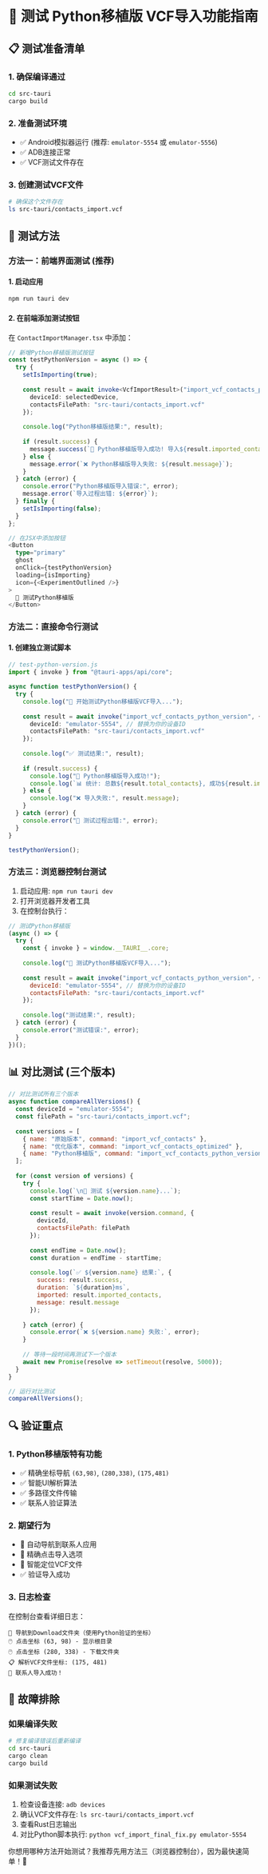 # 🧪 测试 Python移植版 VCF导入功能指南

## 📋 **测试准备清单**

### 1. **确保编译通过**
```bash
cd src-tauri
cargo build
```

### 2. **准备测试环境**
- ✅ Android模拟器运行 (推荐: `emulator-5554` 或 `emulator-5556`)
- ✅ ADB连接正常
- ✅ VCF测试文件存在

### 3. **创建测试VCF文件**
```bash
# 确保这个文件存在
ls src-tauri/contacts_import.vcf
```

## 🚀 **测试方法**

### 方法一：前端界面测试 (推荐)

#### 1. 启动应用
```bash
npm run tauri dev
```

#### 2. 在前端添加测试按钮
在 `ContactImportManager.tsx` 中添加：

```typescript
// 新增Python移植版测试按钮
const testPythonVersion = async () => {
  try {
    setIsImporting(true);
    
    const result = await invoke<VcfImportResult>("import_vcf_contacts_python_version", {
      deviceId: selectedDevice,
      contactsFilePath: "src-tauri/contacts_import.vcf"
    });
    
    console.log("Python移植版结果:", result);
    
    if (result.success) {
      message.success(`🎉 Python移植版导入成功! 导入${result.imported_contacts}个联系人`);
    } else {
      message.error(`❌ Python移植版导入失败: ${result.message}`);
    }
  } catch (error) {
    console.error("Python移植版导入错误:", error);
    message.error(`导入过程出错: ${error}`);
  } finally {
    setIsImporting(false);
  }
};

// 在JSX中添加按钮
<Button 
  type="primary" 
  ghost
  onClick={testPythonVersion}
  loading={isImporting}
  icon={<ExperimentOutlined />}
>
  🧪 测试Python移植版
</Button>
```

### 方法二：直接命令行测试

#### 1. 创建独立测试脚本

```typescript
// test-python-version.js
import { invoke } from "@tauri-apps/api/core";

async function testPythonVersion() {
  try {
    console.log("🧪 开始测试Python移植版VCF导入...");
    
    const result = await invoke("import_vcf_contacts_python_version", {
      deviceId: "emulator-5554", // 替换为你的设备ID
      contactsFilePath: "src-tauri/contacts_import.vcf"
    });
    
    console.log("✅ 测试结果:", result);
    
    if (result.success) {
      console.log("🎉 Python移植版导入成功!");
      console.log(`📊 统计: 总数${result.total_contacts}, 成功${result.imported_contacts}, 失败${result.failed_contacts}`);
    } else {
      console.log("❌ 导入失败:", result.message);
    }
  } catch (error) {
    console.error("🚨 测试过程出错:", error);
  }
}

testPythonVersion();
```

### 方法三：浏览器控制台测试

1. 启动应用: `npm run tauri dev`
2. 打开浏览器开发者工具
3. 在控制台执行：

```javascript
// 测试Python移植版
(async () => {
  try {
    const { invoke } = window.__TAURI__.core;
    
    console.log("🧪 测试Python移植版VCF导入...");
    
    const result = await invoke("import_vcf_contacts_python_version", {
      deviceId: "emulator-5554", // 替换为你的设备ID
      contactsFilePath: "src-tauri/contacts_import.vcf"
    });
    
    console.log("测试结果:", result);
  } catch (error) {
    console.error("测试错误:", error);
  }
})();
```

## 📊 **对比测试 (三个版本)**

```javascript
// 对比测试所有三个版本
async function compareAllVersions() {
  const deviceId = "emulator-5554";
  const filePath = "src-tauri/contacts_import.vcf";
  
  const versions = [
    { name: "原始版本", command: "import_vcf_contacts" },
    { name: "优化版本", command: "import_vcf_contacts_optimized" },
    { name: "Python移植版", command: "import_vcf_contacts_python_version" }
  ];
  
  for (const version of versions) {
    try {
      console.log(`\n🧪 测试 ${version.name}...`);
      const startTime = Date.now();
      
      const result = await invoke(version.command, {
        deviceId,
        contactsFilePath: filePath
      });
      
      const endTime = Date.now();
      const duration = endTime - startTime;
      
      console.log(`✅ ${version.name} 结果:`, {
        success: result.success,
        duration: `${duration}ms`,
        imported: result.imported_contacts,
        message: result.message
      });
      
    } catch (error) {
      console.error(`❌ ${version.name} 失败:`, error);
    }
    
    // 等待一段时间再测试下一个版本
    await new Promise(resolve => setTimeout(resolve, 5000));
  }
}

// 运行对比测试
compareAllVersions();
```

## 🔍 **验证重点**

### 1. **Python移植版特有功能**
- ✅ 精确坐标导航 `(63,98)`, `(280,338)`, `(175,481)`
- ✅ 智能UI解析算法
- ✅ 多路径文件传输
- ✅ 联系人验证算法

### 2. **期望行为**
- 📱 自动导航到联系人应用
- 🎯 精确点击导入选项
- 📁 智能定位VCF文件
- ✅ 验证导入成功

### 3. **日志检查**
在控制台查看详细日志：
```
🧭 导航到Download文件夹（使用Python验证的坐标）
🖱️ 点击坐标 (63, 98) - 显示根目录
🖱️ 点击坐标 (280, 338) - 下载文件夹
📋 解析VCF文件坐标: (175, 481)
🎉 联系人导入成功！
```

## 🚨 **故障排除**

### 如果编译失败
```bash
# 修复编译错误后重新编译
cd src-tauri
cargo clean
cargo build
```

### 如果测试失败
1. 检查设备连接: `adb devices`
2. 确认VCF文件存在: `ls src-tauri/contacts_import.vcf`
3. 查看Rust日志输出
4. 对比Python脚本执行: `python vcf_import_final_fix.py emulator-5554`

你想用哪种方法开始测试？我推荐先用方法三（浏览器控制台），因为最快速简单！🚀
